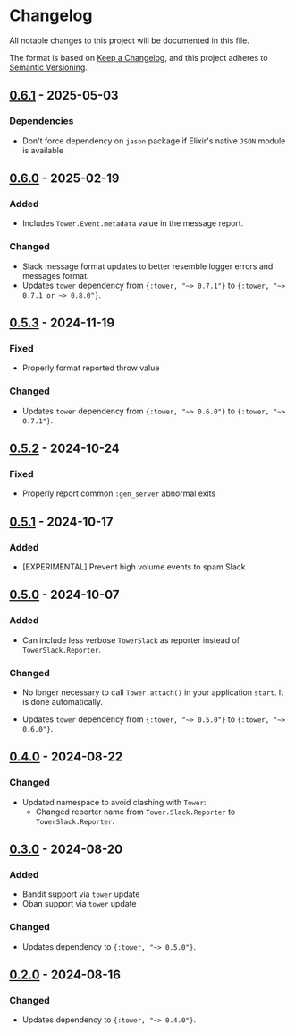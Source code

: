# Changelog

All notable changes to this project will be documented in this file.

The format is based on [Keep a Changelog](https://keepachangelog.com/en/1.1.0/),
and this project adheres to [Semantic Versioning](https://semver.org/spec/v2.0.0.html).

## [0.6.1] - 2025-05-03

### Dependencies

- Don't force dependency on `jason` package if Elixir's native `JSON` module is available

## [0.6.0] - 2025-02-19

### Added

- Includes `Tower.Event.metadata` value in the message report.

### Changed

- Slack message format updates to better resemble logger errors and messages format.
- Updates `tower` dependency from `{:tower, "~> 0.7.1"}` to `{:tower, "~> 0.7.1 or ~> 0.8.0"}`.

## [0.5.3] - 2024-11-19

### Fixed

- Properly format reported throw value

### Changed

- Updates `tower` dependency from `{:tower, "~> 0.6.0"}` to `{:tower, "~> 0.7.1"}`.

## [0.5.2] - 2024-10-24

### Fixed

- Properly report common `:gen_server` abnormal exits

## [0.5.1] - 2024-10-17

### Added

- [EXPERIMENTAL] Prevent high volume events to spam Slack

## [0.5.0] - 2024-10-07

### Added

- Can include less verbose `TowerSlack` as reporter instead of `TowerSlack.Reporter`.

### Changed

- No longer necessary to call `Tower.attach()` in your application `start`. It is done
automatically.

- Updates `tower` dependency from `{:tower, "~> 0.5.0"}` to `{:tower, "~> 0.6.0"}`.

## [0.4.0] - 2024-08-22

### Changed

- Updated namespace to avoid clashing with `Tower`:
  - Changed reporter name from `Tower.Slack.Reporter` to `TowerSlack.Reporter`.

## [0.3.0] - 2024-08-20

### Added

- Bandit support via `tower` update
- Oban support via `tower` update

### Changed

- Updates dependency to `{:tower, "~> 0.5.0"}`.

## [0.2.0] - 2024-08-16

### Changed

- Updates dependency to `{:tower, "~> 0.4.0"}`.

[0.6.1]: https://github.com/mimiquate/tower_slack/compare/v0.6.0...v0.6.1/
[0.6.0]: https://github.com/mimiquate/tower_slack/compare/v0.5.3...v0.6.0/
[0.5.3]: https://github.com/mimiquate/tower_slack/compare/v0.5.2...v0.5.3/
[0.5.2]: https://github.com/mimiquate/tower_slack/compare/v0.5.1...v0.5.2/
[0.5.1]: https://github.com/mimiquate/tower_slack/compare/v0.5.0...v0.5.1/
[0.5.0]: https://github.com/mimiquate/tower_slack/compare/v0.4.0...v0.5.0/
[0.4.0]: https://github.com/mimiquate/tower_slack/compare/v0.3.0...v0.4.0/
[0.3.0]: https://github.com/mimiquate/tower_slack/compare/v0.2.0...v0.3.0/
[0.2.0]: https://github.com/mimiquate/tower_slack/compare/v0.1.0...v0.2.0/
